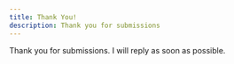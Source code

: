 ```yaml
---
title: Thank You!
description: Thank you for submissions
---
```


Thank you for submissions. I will reply as soon as possible.

